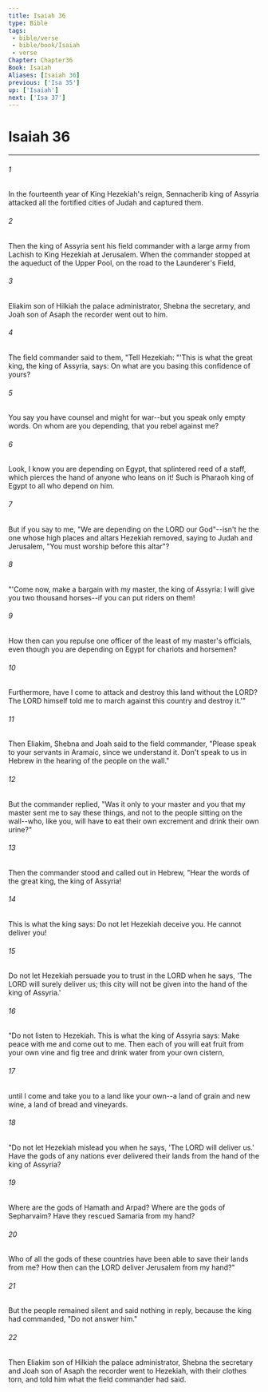 ```yaml
---
title: Isaiah 36
type: Bible
tags:
 - bible/verse
 - bible/book/Isaiah
 - verse
Chapter: Chapter36
Book: Isaiah
Aliases: [Isaiah 36]
previous: ['Isa 35']
up: ['Isaiah']
next: ['Isa 37']
---
```

# Isaiah 36

***


###### 1 
In the fourteenth year of King Hezekiah's reign, Sennacherib king of Assyria attacked all the fortified cities of Judah and captured them. 

###### 2 
Then the king of Assyria sent his field commander with a large army from Lachish to King Hezekiah at Jerusalem. When the commander stopped at the aqueduct of the Upper Pool, on the road to the Launderer's Field, 

###### 3 
Eliakim son of Hilkiah the palace administrator, Shebna the secretary, and Joah son of Asaph the recorder went out to him. 

###### 4 
The field commander said to them, "Tell Hezekiah: "'This is what the great king, the king of Assyria, says: On what are you basing this confidence of yours? 

###### 5 
You say you have counsel and might for war--but you speak only empty words. On whom are you depending, that you rebel against me? 

###### 6 
Look, I know you are depending on Egypt, that splintered reed of a staff, which pierces the hand of anyone who leans on it! Such is Pharaoh king of Egypt to all who depend on him. 

###### 7 
But if you say to me, "We are depending on the LORD our God"--isn't he the one whose high places and altars Hezekiah removed, saying to Judah and Jerusalem, "You must worship before this altar"? 

###### 8 
"'Come now, make a bargain with my master, the king of Assyria: I will give you two thousand horses--if you can put riders on them! 

###### 9 
How then can you repulse one officer of the least of my master's officials, even though you are depending on Egypt for chariots and horsemen? 

###### 10 
Furthermore, have I come to attack and destroy this land without the LORD? The LORD himself told me to march against this country and destroy it.'" 

###### 11 
Then Eliakim, Shebna and Joah said to the field commander, "Please speak to your servants in Aramaic, since we understand it. Don't speak to us in Hebrew in the hearing of the people on the wall." 

###### 12 
But the commander replied, "Was it only to your master and you that my master sent me to say these things, and not to the people sitting on the wall--who, like you, will have to eat their own excrement and drink their own urine?" 

###### 13 
Then the commander stood and called out in Hebrew, "Hear the words of the great king, the king of Assyria! 

###### 14 
This is what the king says: Do not let Hezekiah deceive you. He cannot deliver you! 

###### 15 
Do not let Hezekiah persuade you to trust in the LORD when he says, 'The LORD will surely deliver us; this city will not be given into the hand of the king of Assyria.' 

###### 16 
"Do not listen to Hezekiah. This is what the king of Assyria says: Make peace with me and come out to me. Then each of you will eat fruit from your own vine and fig tree and drink water from your own cistern, 

###### 17 
until I come and take you to a land like your own--a land of grain and new wine, a land of bread and vineyards. 

###### 18 
"Do not let Hezekiah mislead you when he says, 'The LORD will deliver us.' Have the gods of any nations ever delivered their lands from the hand of the king of Assyria? 

###### 19 
Where are the gods of Hamath and Arpad? Where are the gods of Sepharvaim? Have they rescued Samaria from my hand? 

###### 20 
Who of all the gods of these countries have been able to save their lands from me? How then can the LORD deliver Jerusalem from my hand?" 

###### 21 
But the people remained silent and said nothing in reply, because the king had commanded, "Do not answer him." 

###### 22 
Then Eliakim son of Hilkiah the palace administrator, Shebna the secretary and Joah son of Asaph the recorder went to Hezekiah, with their clothes torn, and told him what the field commander had said. 
